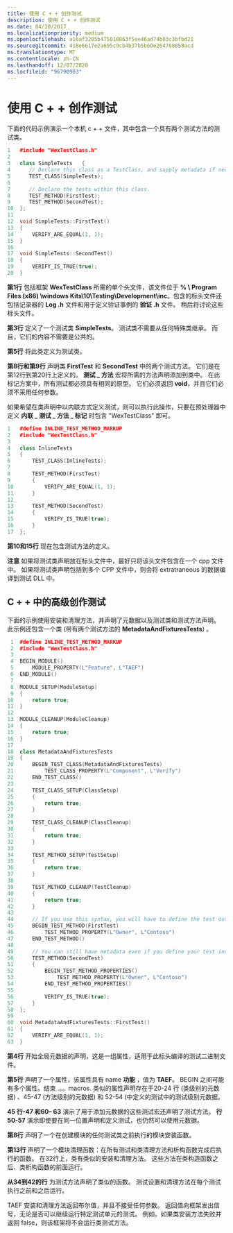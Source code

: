 ```yaml
---
title: 使用 C + + 创作测试
description: 使用 C + + 创作测试
ms.date: 04/20/2017
ms.localizationpriority: medium
ms.openlocfilehash: a16af3205b475010863f5ee46ad74b03c3bfbd21
ms.sourcegitcommit: 418e6617e2a695c9cb4b37b5b60e264760858acd
ms.translationtype: MT
ms.contentlocale: zh-CN
ms.lasthandoff: 12/07/2020
ms.locfileid: "96790903"
---
```

# <a name="authoring-tests-in-c"></a>使用 C + + 创作测试


下面的代码示例演示一个本机 c + + 文件，其中包含一个具有两个测试方法的测试类。

```cpp
1   #include "WexTestClass.h"
2
3   class SimpleTests   {
4      // Declare this class as a TestClass, and supply metadata if necessary.
5      TEST_CLASS(SimpleTests);
6
7      // Declare the tests within this class.
8      TEST_METHOD(FirstTest);
9      TEST_METHOD(SecondTest);
10  };
11
12  void SimpleTests::FirstTest()
13  {
14      VERIFY_ARE_EQUAL(1, 1);
15  }
16
17  void SimpleTests::SecondTest()
18  {
19      VERIFY_IS_TRUE(true);
20  }
```

**第1行** 包括框架 **WexTestClass** 所需的单个头文件，该文件位于 **% \ Program Files (x86) \windows Kits\10\Testing\Development\inc**。包含的标头文件还包括记录器的 **Log .h** 文件和用于定义验证事例的 **验证 .h** 文件。 稍后将讨论这些标头文件。

**第3行** 定义了一个测试类 **SimpleTests**。 测试类不需要从任何特殊类继承。 而且，它们的内容不需要是公共的。

**第5行** 将此类定义为测试类。

**第8行和第9行** 声明类 **FirstTest** 和 **SecondTest** 中的两个测试方法。 它们是在第12行到第20行上定义的。 **测试 \_ 方法** 宏将所需的方法声明添加到类中。 在此标记方案中，所有测试都必须具有相同的原型。 它们必须返回 **void**，并且它们必须不采用任何参数。

如果希望在类声明中以内联方式定义测试，则可以执行此操作，只要在预处理器中定义 **内联 \_ 测试 \_ 方法 \_ 标记** 时包含 "WexTestClass" 即可。

```cpp
1   #define INLINE_TEST_METHOD_MARKUP
2   #include "WexTestClass.h"
3
4   class InlineTests
5   {
6       TEST_CLASS(InlineTests);
7 
8       TEST_METHOD(FirstTest)
9       {
10          VERIFY_ARE_EQUAL(1, 1);
11      }
12
13      TEST_METHOD(SecondTest)
14      {
15          VERIFY_IS_TRUE(true);
16      }
17  };
```

**第10和15行** 现在包含测试方法的定义。

**注意**  如果将测试类声明放在标头文件中，最好只将该头文件包含在一个 cpp 文件中。 如果将测试类声明包括到多个 CPP 文件中，则会将 extratraneous 的数据编译到测试 DLL 中。

 

## <a name="span-idadvanced_authoring_tests_in_c__spanspan-idadvanced_authoring_tests_in_c__spanspan-idadvanced_authoring_tests_in_c__spanadvanced-authoring-tests-in-c"></a><span id="Advanced_Authoring_Tests_in_C__"></span><span id="advanced_authoring_tests_in_c__"></span><span id="ADVANCED_AUTHORING_TESTS_IN_C__"></span>C + + 中的高级创作测试


下面的示例使用安装和清理方法，并声明了元数据以及测试类和测试方法声明。 此示例还包含一个类 (带有两个测试方法的 **MetadataAndFixturesTests**) 。

```cpp
 1  #define INLINE_TEST_METHOD_MARKUP
 2  #include "WexTestClass.h"
 3
 4  BEGIN_MODULE()
 5      MODULE_PROPERTY(L"Feature", L"TAEF")
 6  END_MODULE()
 7
 8  MODULE_SETUP(ModuleSetup)
 9  {
10      return true;
11  }
12
13  MODULE_CLEANUP(ModuleCleanup)
14  {
15      return true;
16  }
17
18  class MetadataAndFixturesTests
19  {
20      BEGIN_TEST_CLASS(MetadataAndFixturesTests)
21          TEST_CLASS_PROPERTY(L"Component", L"Verify")
22      END_TEST_CLASS()
23
24      TEST_CLASS_SETUP(ClassSetup)
25      {
26          return true;
27      }
28
29      TEST_CLASS_CLEANUP(ClassCleanup)
30      {
31          return true;
32      }
33
34      TEST_METHOD_SETUP(TestSetup)
35      {
36          return true;
37      }
38
39      TEST_METHOD_CLEANUP(TestCleanup)
40      {
41          return true;
42      }
43
44      // If you use this syntax, you will have to define the test outside of the test class.
45      BEGIN_TEST_METHOD(FirstTest)
46          TEST_METHOD_PROPERTY(L"Owner", L"Contoso")
47      END_TEST_METHOD()
48
49      // You can still have metadata even if you define your test inside the test class.
50      TEST_METHOD(SecondTest)
51      {
52          BEGIN_TEST_METHOD_PROPERTIES()
53              TEST_METHOD_PROPERTY(L"Owner", L"Contoso")
54          END_TEST_METHOD_PROPERTIES()
55
56          VERIFY_IS_TRUE(true);
57      }
58  };
59
60  void MetadataAndFixturesTests::FirstTest()
61  {
62      VERIFY_ARE_EQUAL(1, 1);
63  }
```

**第4行** 开始全局元数据的声明，这是一组属性，适用于此标头编译的测试二进制文件。

**第5行** 声明了一个属性，该属性具有 name **功能** ，值为 **TAEF**。 BEGIN 之间可能有多个属性。结束 .。。macros. 类似的属性声明存在于20-24 行 (类级别的元数据) 、45-47 (方法级别的元数据) 和 52-54 (中定义的测试中的测试级别元数据。

**45 行-47 和60– 63** 演示了用于添加元数据的这些测试宏还声明了测试方法。 **行 50-57** 演示即使要在同一位置声明和定义测试，也仍然可以使用元数据。

**第8行** 声明了一个在创建模块的任何测试类之前执行的模块安装函数。

**第13行** 声明了一个模块清理函数：在所有测试和类清理方法和析构函数完成后执行的函数。 在32行上，类有类似的安装和清理方法。 这些方法在类构造函数之后、类析构函数的前面运行。

**从34到42的行** 为测试方法声明了类似的函数。 测试设置和清理方法在每个测试执行之前和之后运行。

TAEF 安装和清理方法返回布尔值，并且不接受任何参数。 返回值向框架发出信号，无论是否可以继续运行特定测试单元的测试。 例如，如果类安装方法失败并返回 false，则该框架将不会运行类测试方法。

 

 





